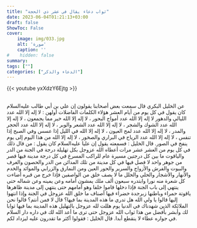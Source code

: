 ```yaml
---
title: "ثواب دعاء يقال في عشر ذي الحجة"
date: 2023-06-04T01:21:13+03:00
draft: false
ShowToc: False
cover:
    image: img/033.jpg
    alt: 'صورة'
    caption: ''
#    hidden: false
summary: 
tags: [""]
categories: ["الدعاء والذكر"]
---
```

{{< youtube yxXdzY6Ejtg >}}  
 <br>

عن
الخليل البكري قال سمعت بعض أصحابنا يقولون إن علي بن أبي طالب عليه‌السلام
كان يقول في كل يوم من أيام العشر هؤلاء الكلمات الفاضلات أولهن :
لا إله إلا الله عدد الليالي والدهور لا إله إلا الله عدد أمواج البحور ، لا إله
إلا الله خير مما يجمعون ، لا إله إلا الله عدد الشوك والشجر ، لا إله إلا
الله عدد الشعر والوبر ، لا إله إلا الله عدد الحجر والمدر ، لا إله إلا
الله عدد لمح العيون ، لا إله إلا الله في الليل إذا عسس وفي الصبح إذا
تنفس ، لا إله إلا الله عدد الرياح في البراري والصخور ، لا إله إلا الله
من هذا اليوم إلى يوم ينفخ في الصور.
قال الخليل : فسمعته يقول إن عليا عليه‌السلام كان يقول : من قال ذلك
في كل يوم من العشر عشر مرات أعطاه الله عزوجل بكل تهليلة درجة في
الجنة من الدر والياقوت ما بين كل درجتين مسيرة عام للراكب المسرع
في كل درجة مدينة فيها قصر من جوهر واحد لا فصل فيها في كل مدينة
من تلك المدائن من الدر والحصون والغرف والبيوت والفرش والأزواج
والسرير والحور العين ومن النمارق والزرابي والموائد والخدم والأنهار
والأشجار والحلي والحلل ما لا يصف خلق من الواصفين فإذا خرج من قبره
أضاءت كل شعرة منه نورا وابتدره سبعون ألف ملك يمشون أمامه وعن
يمينه وعن شماله حتى ينتهي إلى باب الجنة فإذا دخلها قاموا خلفا وهو
أمامهم حتى ينتهي إلى مدينة ظاهرها ياقوتة حمراء وباطنها زبرجدة خضراء
فيها أصناف ما خلق الله عزوجل في الجنة وإذا انتهوا إليها قالوا يا ولي الله
هل تدري ما هذه المدينة بما فيها؟ قال لا فمن أنتم؟ قالوا نحن الملائكة
الذين شهدناك في الدنيا يوم هللت لله عزوجل بالتهليل هذه المدينة بما
فيها ثوابا لك وأبشر بأفضل من هذا ثواب الله عزوجل حتى ترى ما أعد
الله لك في داره دار السلام في جواره عطاء لا ينقطع أبدا.
قال الخليل : فقولوا أكثر ما تقدرون عليه ليزداد لكم.

